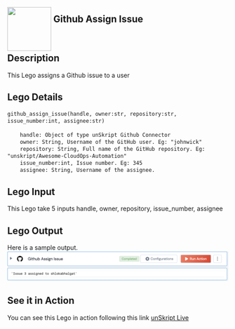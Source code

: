 [<img align="left" src="https://unskript.com/assets/favicon.png" width="100" height="100" style="padding-right: 5px">](https://unskript.com/assets/favicon.png) 
<h2>Github Assign Issue</h2>

<br>

## Description
This Lego assigns a Github issue to a user

## Lego Details

    github_assign_issue(handle, owner:str, repository:str, issue_number:int, assignee:str)

        handle: Object of type unSkript Github Connector
        owner: String, Username of the GitHub user. Eg: "johnwick"
        repository: String, Full name of the GitHub repository. Eg: "unskript/Awesome-CloudOps-Automation"
        issue_number:int, Issue number. Eg: 345
        assignee: String, Username of the assignee.

## Lego Input
This Lego take 5 inputs handle, owner, repository, issue_number, assignee

## Lego Output
Here is a sample output.
<img src="./1.png">


## See it in Action

You can see this Lego in action following this link [unSkript Live](https://us.app.unskript.io)